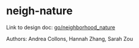 # neigh-nature

Link to design doc: [go/neighborhood_nature](https://docs.google.com/document/d/1BnRnIR6EMvhhJG4jlYIN1QwnX7rDls_Fsa_Vs0WV-bc/edit)

Authors: Andrea Collons, Hannah Zhang, Sarah Zou